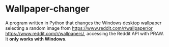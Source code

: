 # Wallpaper-changer
A program written in Python that changes the Windows desktop wallpaper selecting a random image from https://www.reddit.com/r/wallpaper/or  https://www.reddit.com/r/wallpapers/, accessing the Reddit API with PRAW. It **only works with Windows**.
